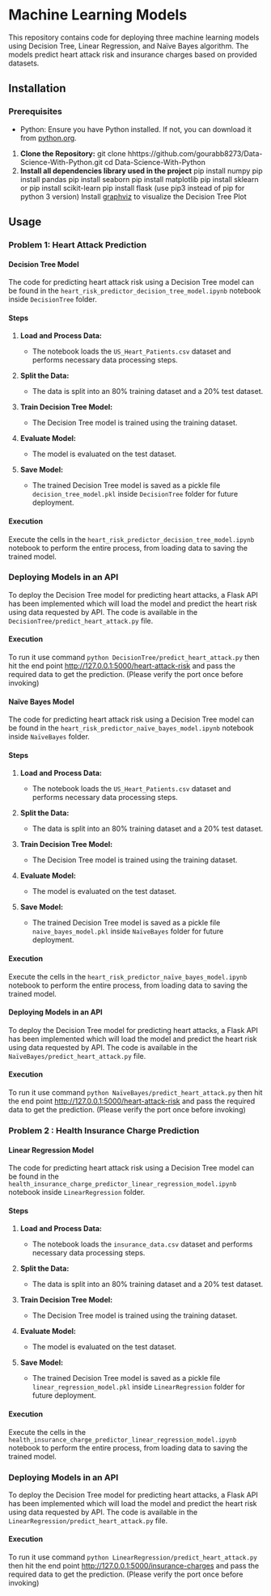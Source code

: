 # Machine Learning Models 

This repository contains code for deploying three machine learning models using Decision Tree, Linear Regression, and Naïve Bayes algorithm. The models predict heart attack risk and insurance charges based on provided datasets.

## Installation

### Prerequisites

- Python: Ensure you have Python installed. If not, you can download it from [python.org](https://www.python.org/downloads/).

1. **Clone the Repository:**
   git clone hhttps://github.com/gourabb8273/Data-Science-With-Python.git
   cd Data-Science-With-Python
2. **Install all dependencies library used in the project**
   pip install numpy
   pip install pandas
   pip install seaborn
   pip install matplotlib
   pip install sklearn or pip install scikit-learn
   pip install flask
   (use pip3 instead of pip for python 3 version)
   Install [graphviz](https://graphviz.org/download/) to visualize the Decision Tree Plot
 
## Usage

### Problem 1: Heart Attack Prediction

#### Decision Tree Model

The code for predicting heart attack risk using a Decision Tree model can be found in the `heart_risk_predictor_decision_tree_model.ipynb` notebook inside `DecisionTree` folder.

#### Steps

1. **Load and Process Data:**
   - The notebook loads the `US_Heart_Patients.csv` dataset and performs necessary data processing steps.

2. **Split the Data:**
   - The data is split into an 80% training dataset and a 20% test dataset.

3. **Train Decision Tree Model:**
   - The Decision Tree model is trained using the training dataset.

4. **Evaluate Model:**
   - The model is evaluated on the test dataset.

5. **Save Model:**
   - The trained Decision Tree model is saved as a pickle file `decision_tree_model.pkl` inside `DecisionTree` folder for future deployment.
   
#### Execution

Execute the cells in the `heart_risk_predictor_decision_tree_model.ipynb` notebook to perform the entire process, from loading data to saving the trained model.

### Deploying Models in an API

To deploy the Decision Tree model for predicting heart attacks, a Flask API has been implemented which will load the model and predict the heart risk using data requested by API. The code is available in the `DecisionTree/predict_heart_attack.py` file.

#### Execution
To run it use command `python DecisionTree/predict_heart_attack.py`  then hit the end point http://127.0.0.1:5000/heart-attack-risk and pass the required data to get the prediction. (Please verify the port once before invoking)


#### Naïve Bayes Model

The code for predicting heart attack risk using a Decision Tree model can be found in the `heart_risk_predictor_naïve_bayes_model.ipynb` notebook inside `NaïveBayes` folder.

#### Steps

1. **Load and Process Data:**
   - The notebook loads the `US_Heart_Patients.csv` dataset and performs necessary data processing steps.

2. **Split the Data:**
   - The data is split into an 80% training dataset and a 20% test dataset.

3. **Train Decision Tree Model:**
   - The Decision Tree model is trained using the training dataset.

4. **Evaluate Model:**
   - The model is evaluated on the test dataset.

5. **Save Model:**
   - The trained Decision Tree model is saved as a pickle file `naive_bayes_model.pkl` inside `NaïveBayes` folder for future deployment.
   
#### Execution

Execute the cells in the `heart_risk_predictor_naïve_bayes_model.ipynb` notebook to perform the entire process, from loading data to saving the trained model.

#### Deploying Models in an API

To deploy the Decision Tree model for predicting heart attacks, a Flask API has been implemented which will load the model and predict the heart risk using data requested by API. The code is available in the `NaïveBayes/predict_heart_attack.py` file.

#### Execution
To run it use command `python NaïveBayes/predict_heart_attack.py` then hit the end point http://127.0.0.1:5000/heart-attack-risk and pass the required data to get the prediction. (Please verify the port once before invoking)



### Problem 2 : Health Insurance Charge Prediction

#### Linear Regression Model

The code for predicting heart attack risk using a Decision Tree model can be found in the `health_insurance_charge_predictor_linear_regression_model.ipynb` notebook inside `LinearRegression` folder.

#### Steps

1. **Load and Process Data:**
   - The notebook loads the `insurance_data.csv` dataset and performs necessary data processing steps.

2. **Split the Data:**
   - The data is split into an 80% training dataset and a 20% test dataset.

3. **Train Decision Tree Model:**
   - The Decision Tree model is trained using the training dataset.

4. **Evaluate Model:**
   - The model is evaluated on the test dataset.

5. **Save Model:**
   - The trained Decision Tree model is saved as a pickle file `linear_regression_model.pkl` inside `LinearRegression` folder for future deployment.
   
#### Execution

Execute the cells in the `health_insurance_charge_predictor_linear_regression_model.ipynb` notebook to perform the entire process, from loading data to saving the trained model.

### Deploying Models in an API

To deploy the Decision Tree model for predicting heart attacks, a Flask API has been implemented which will load the model and predict the heart risk using data requested by API. The code is available in the `LinearRegression/predict_heart_attack.py` file.

#### Execution
To run it use command `python LinearRegression/predict_heart_attack.py` then hit the end point http://127.0.0.1:5000/insurance-charges and pass the required data to get the prediction. (Please verify the port once before invoking)
